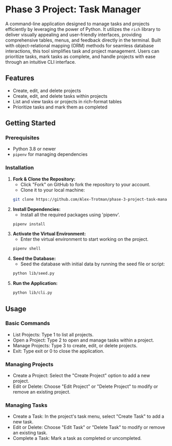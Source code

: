 # Phase 3 Project: Task Manager

A command-line application designed to manage tasks and projects efficiently by leveraging the power of Python. It utilizes the `rich` library to deliver visually appealing and user-friendly interfaces, providing comprehensive tables, menus, and feedback directly in the terminal. Built with object-relational mapping (ORM) methods for seamless database interactions, this tool simplifies task and project management. Users can prioritize tasks, mark tasks as complete, and handle projects with ease through an intuitive CLI interface.

## Features

- Create, edit, and delete projects
- Create, edit, and delete tasks within projects
- List and view tasks or projects in rich-format tables
- Prioritize tasks and mark them as completed

## Getting Started

### Prerequisites

- Python 3.8 or newer
- `pipenv` for managing dependencies

### Installation

1. **Fork & Clone the Repository:**
   - Click "Fork" on GitHub to fork the repository to your account.
   - Clone it to your local machine:
   ```bash
   git clone https://github.com/Alex-Trotman/phase-3-project-task-manager.git
   ```
2. **Install Dependencies:**
   - Install all the required packages using 'pipenv'.
   ```bash
   pipenv install
   ```
3. **Activate the Virtual Environment:**
   - Enter the virtual environment to start working on the project.
   ```bash
   pipenv shell
   ```
4. **Seed the Database:**
   - Seed the database with initial data by running the seed file or script:
   ```bash
   python lib/seed.py
   ```
5. **Run the Application:**
   ```bash
   python lib/cli.py
   ```

## Usage

### Basic Commands

- List Projects: Type 1 to list all projects.
- Open a Project: Type 2 to open and manage tasks within a project.
- Manage Projects: Type 3 to create, edit, or delete projects.
- Exit: Type exit or 0 to close the application.

### Managing Projects

- Create a Project: Select the "Create Project" option to add a new project.
- Edit or Delete: Choose "Edit Project" or "Delete Project" to modify or remove an existing project.

### Managing Tasks

- Create a Task: In the project's task menu, select "Create Task" to add a new task.
- Edit or Delete: Choose "Edit Task" or "Delete Task" to modify or remove an existing task.
- Complete a Task: Mark a task as completed or uncompleted.
